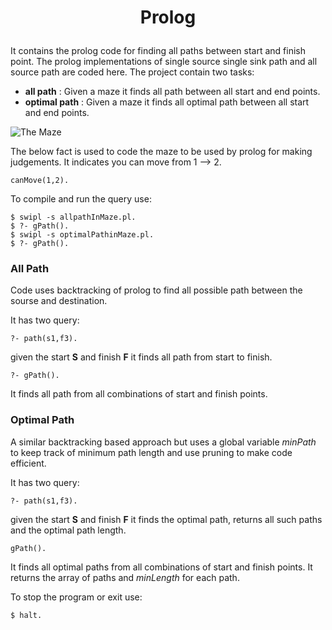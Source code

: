 # <p align="center"> Prolog <p>

It contains the prolog code for finding all paths between start and finish point. The prolog implementations of single source single sink path and all source path are coded here. The project contain two tasks:
* **all path** : Given a maze it finds all path between all start and end points.
* **optimal path** : Given a maze it finds all optimal path between all start and end points.

![The Maze](prolog/Task3/Maze.png)

The below fact is used to code the maze to be used by prolog for making judgements. It indicates you can move from 1 -->  2.
```
canMove(1,2).
```

To compile and run the query use:
```
$ swipl -s allpathInMaze.pl.
$ ?- gPath().
$ swipl -s optimalPathinMaze.pl.
$ ?- gPath().
```


### All Path
Code uses backtracking of prolog to find all possible path between the sourse and destination.

It has two query:
```
?- path(s1,f3).
```
given the start **S** and finish **F** it finds all path from start to finish.

```
?- gPath().
```
It finds all path from all combinations of start and finish points.


### Optimal Path
A similar backtracking based approach but uses a global variable *minPath* to keep track of minimum path length and use pruning to make code efficient.

It has two query:
```
?- path(s1,f3).
```
given the start **S** and finish **F** it finds the optimal path, returns all such paths and the optimal path length.

```
gPath().
```
It finds all optimal paths from all combinations of start and finish points. It returns the array of paths and *minLength* for each path.


To stop the program or exit use: 
```
$ halt. 
```
